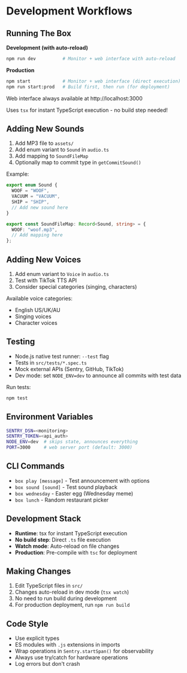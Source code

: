 # Development Workflows

## Running The Box

**Development (with auto-reload)**

```bash
npm run dev          # Monitor + web interface with auto-reload
```

**Production**

```bash
npm start            # Monitor + web interface (direct execution)
npm run start:prod   # Build first, then run (for deployment)
```

Web interface always available at http://localhost:3000

Uses `tsx` for instant TypeScript execution - no build step needed!

## Adding New Sounds

1. Add MP3 file to `assets/`
2. Add enum variant to `Sound` in `audio.ts`
3. Add mapping to `SoundFileMap`
4. Optionally map to commit type in `getCommitSound()`

Example:

```typescript
export enum Sound {
  WOOF = "WOOF",
  VACUUM = "VACUUM",
  SHIP = "SHIP",
  // Add new sound here
}

export const SoundFileMap: Record<Sound, string> = {
  WOOF: "woof.mp3",
  // Add mapping here
};
```

## Adding New Voices

1. Add enum variant to `Voice` in `audio.ts`
2. Test with TikTok TTS API
3. Consider special categories (singing, characters)

Available voice categories:

- English US/UK/AU
- Singing voices
- Character voices

## Testing

- Node.js native test runner: `--test` flag
- Tests in `src/tests/*.spec.ts`
- Mock external APIs (Sentry, GitHub, TikTok)
- Dev mode: set `NODE_ENV=dev` to announce all commits with test data

Run tests:

```bash
npm test
```

## Environment Variables

```bash
SENTRY_DSN=<monitoring>
SENTRY_TOKEN=<api_auth>
NODE_ENV=dev  # skips state, announces everything
PORT=3000     # web server port (default: 3000)
```

## CLI Commands

- `box play [message]` - Test announcement with options
- `box sound [sound]` - Test sound playback
- `box wednesday` - Easter egg (Wednesday meme)
- `box lunch` - Random restaurant picker

## Development Stack

- **Runtime**: tsx for instant TypeScript execution
- **No build step**: Direct `.ts` file execution
- **Watch mode**: Auto-reload on file changes
- **Production**: Pre-compile with `tsc` for deployment

## Making Changes

1. Edit TypeScript files in `src/`
2. Changes auto-reload in dev mode (`tsx watch`)
3. No need to run build during development
4. For production deployment, run `npm run build`

## Code Style

- Use explicit types
- ES modules with `.js` extensions in imports
- Wrap operations in `Sentry.startSpan()` for observability
- Always use try/catch for hardware operations
- Log errors but don't crash
